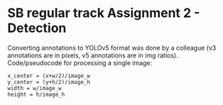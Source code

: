 # SB regular track Assignment 2 - Detection

Converting annotations to YOLOv5 format was done by a colleague (v3 annotations are in pixels, v5 annotations are in img ratios). Code/pseudocode for processing a single image:

```
x_center = (x+w/2)/image_w
y_center = (y+h/2)/image_h
width = w/image_w
height = h/image_h
```
